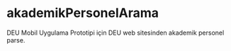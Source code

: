 # akademikPersonelArama
DEU Mobil Uygulama Prototipi için DEU web sitesinden akademik personel parse.
 

